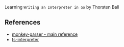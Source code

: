 Learning `Writing an Interpreter in Go` by Thorsten Ball

## References

- [monkey-parser - main reference](https://github.com/brombaut/monkey-parser)
- [ts-interpreter](https://github.com/dim-anis/ts;-interpreter)
